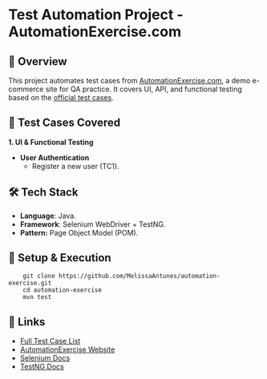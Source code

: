 # Test Automation Project - AutomationExercise.com
## 📌 Overview
This project automates test cases from [AutomationExercise.com](https://www.automationexercise.com/), a demo e-commerce site for QA practice. It covers UI, API, and functional testing based on the [official test cases](https://www.automationexercise.com/test_cases).

## 🧪 Test Cases Covered
**1. UI & Functional Testing**
* **User Authentication**
    * Register a new user (TC1).
## 🛠️ Tech Stack
* **Language**: Java.
* **Framework**: Selenium WebDriver + TestNG.
* **Pattern:** Page Object Model (POM).
## 🚀 Setup & Execution
```shell
    git clone https://github.com/MelissaAntunes/automation-exercise.git  
    cd automation-exercise  
    mvn test  
```
## 🔗 Links
* [Full Test Case List](https://www.automationexercise.com/test_cases)
* [AutomationExercise Website](https://www.automationexercise.com/)
* [Selenium Docs](https://www.selenium.dev/documentation/)
* [TestNG Docs](https://testng.org/)
